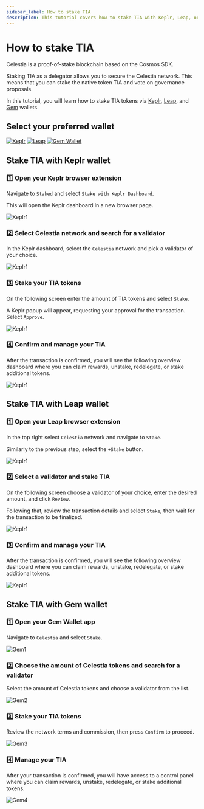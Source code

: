 ```yaml
---
sidebar_label: How to stake TIA
description: This tutorial covers how to stake TIA with Keplr, Leap, or Gem wallet
---
```


# How to stake TIA

Celestia is a proof-of-stake blockchain based on the Cosmos SDK.

Staking TIA as a delegator allows you to secure the Celestia network.
This means that you can stake the native token TIA and vote on governance
proposals.

In this tutorial, you will learn how to stake TIA tokens via
[Keplr](https://www.keplr.app/), [Leap](https://www.leapwallet.io/), and [Gem](https://gemwallet.com/)
wallets.

## Select your preferred wallet

<!-- markdownlint-disable MD033 -->
<div style="display: inline-block;">
    <a href="#stake-tia-with-keplr-wallet">
    <img src="/img/keplr.png" alt="Keplr">
    </a>
</div>

<div style="display: inline-block;">
    <a href="#stake-tia-with-leap-wallet">
    <img src="/img/leap.png" alt="Leap">
    </a>
</div>

<div style="display: inline-block;">
    <a href="#stake-tia-with-gem-wallet">
    <img src="/img/gem.png" alt="Gem Wallet">
    </a>
</div>

## Stake TIA with Keplr wallet

### :one: Open your Keplr browser extension

Navigate to `Staked` and select `Stake with Keplr Dashboard`.

This will open the Keplr dashboard in a new browser page.

![Keplr1](/img/keplr/keplr1.gif)

### :two: Select Celestia network and search for a validator

In the Keplr dashboard, select the `Celestia` network and pick a
validator of your choice.

![Keplr1](/img/keplr/keplr2.gif)

### :three: Stake your TIA tokens

On the following screen enter the amount of TIA tokens and select `Stake`.

A Keplr popup will appear, requesting your approval for the
transaction. Select `Approve`.

![Keplr1](/img/keplr/keplr3.gif)

### :four: Confirm and manage your TIA

After the transaction is confirmed, you will see the following
overview dashboard where you can claim rewards, unstake, redelegate,
or stake additional tokens.

![Keplr1](/img/keplr/keplr4.gif)

## Stake TIA with Leap wallet

### :one: Open your Leap browser extension

In the top right select `Celestia` network and navigate to `Stake`.

Similarly to the previous step, select the `+Stake` button.

![Keplr1](/img/leap/leap1.gif)

### :two: Select a validator and stake TIA

On the following screen choose a validator of your choice, enter
the desired amount, and click `Review`.

Following that, review the transaction details and select `Stake`,
then wait for the transaction to be finalized.

![Keplr1](/img/leap/leap2.gif)

### :three: Confirm and manage your TIA

After the transaction is confirmed, you will see the following
overview dashboard where you can claim rewards, unstake, redelegate,
or stake additional tokens.

![Keplr1](/img/leap/leap3.gif)

## Stake TIA with Gem wallet

### :one: Open your Gem Wallet app

Navigate to `Celestia` and select `Stake`.

![Gem1](/img/gem/gem1.gif)

### :two: Choose the amount of Celestia tokens and search for a validator

Select the amount of Celestia tokens and choose a validator from the list.

![Gem2](/img/gem/gem2.gif)

### :three: Stake your TIA tokens

Review the network terms and commission, then press `Confirm` to proceed.

![Gem3](/img/gem/gem3.gif)

### :four: Manage your TIA

After your transaction is confirmed, you will have access to a control panel where you can claim rewards, unstake, redelegate, or stake additional tokens.

![Gem4](/img/gem/gem4.gif)

